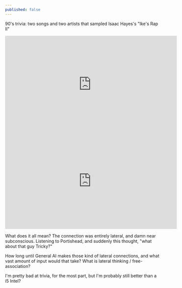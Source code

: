 ```yaml
---
published: false
---
```

90's trivia: two songs and two artists that sampled Isaac Hayes's "Ike's Rap II"

<iframe width="560" height="315" src="https://www.youtube.com/embed/z20_RW4I0F0" frameborder="0" gesture="media" allow="encrypted-media" allowfullscreen></iframe>

<iframe width="560" height="315" src="https://www.youtube.com/embed/mtT-aJV5KLY" frameborder="0" gesture="media" allow="encrypted-media" allowfullscreen></iframe>

What does it all mean?  The connection was entirely lateral, and damn near subconscious.  Listening to Portishead, and suddenly this thought, "what about that guy Tricky?"  

How long until General AI makes those kind of lateral connections, and what vast amount of input would that take?  What is lateral thinking / free-association?

I'm pretty bad at trivia, for the most part, but I'm probably still better than a i5 Intel?
